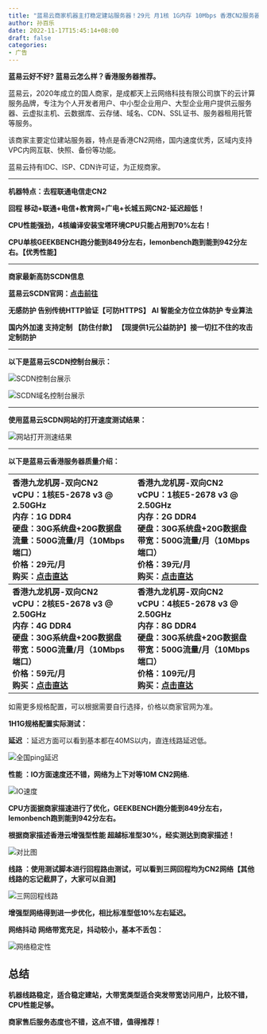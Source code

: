 ```yaml
---
title: "蓝易云商家机器主打稳定建站服务器！29元 月1核 1G内存 10Mbps 香港CN2服务器、香港大带宽服务器、香港服务器推荐"
author: 孙百乐
date: 2022-11-17T15:45:14+08:00
draft: false
categories: 
- 广告
---
```


**蓝易云好不好? 蓝易云怎么样？香港服务器推荐。**

蓝易云，2020年成立的国人商家，是成都天上云网络科技有限公司旗下的云计算服务品牌，专注为个人开发者用户、中小型企业用户、大型企业用户提供云服务器、云虚拟主机、云数据库、云存储、域名、CDN、SSL证书、服务器租用托管等服务。

该商家主要定位建站服务器，特点是香港CN2网络，国内速度优秀，区域内支持VPC内网互联、快照、备份等功能。

蓝易云持有IDC、ISP、CDN许可证，为正规商家。

---

**机器特点：去程联通电信走CN2**

**回程 移动+联通+电信+教育网+广电+长城五网CN2-延迟超低！**

**CPU性能强劲，4核编译安装宝塔环境CPU只能占用到70%左右！**

**CPU单核GEEKBENCH跑分能到849分左右，lemonbench跑到能到942分左右。【优秀性能】**

---

**商家最新高防SCDN信息**

**蓝易云SCDN官网：[点击前往](https://www.tsycdn.com)**

**无感防护 告别传统HTTP验证【可防HTTPS】 AI 智能全方位立体防护 专业算法**

**国内外加速 支持定制 【防住付款】 【现提供1元公益防护】接一切扛不住的攻击定制防护**

---

**以下是蓝易云SCDN控制台展示：**

![SCDN控制台展示](https://www.8kiz.cn/usr/uploads/2022/11/1772025901.png)

![SCDN域名控制台展示](https://www.8kiz.cn/usr/uploads/2022/11/1580329632.png)

---

**使用蓝易云SCDN网站的打开速度测试结果：**

![网站打开测速结果](https://www.8kiz.cn/usr/uploads/2022/11/843195515.jpg)

---

**以下是蓝易云香港服务器质量介绍：**

| 香港九龙机房-双向CN2<br /> vCPU：1核E5-2678 v3 @ 2.50GHz<br />内存：1G DDR4 <br />硬盘：30G系统盘+20G数据盘<br />流量：500G流量/月（10Mbps端口）<br />价格：29元/月<br />购买：[点击直达](https://www.tsyvps.com/cart?action=configureproduct&pid=37) | 香港九龙机房-双向CN2<br />vCPU：1核E5-2678 v3 @ 2.50GHz<br />内存：2G DDR4 <br />硬盘：30G系统盘+20G数据盘<br />带宽：500G流量/月（10Mbps端口）<br />价格：39元/月<br />购买：[点击直达](https://www.tsyvps.com/cart?action=configureproduct&pid=37) |
| :----------------------------------------------------------- | :----------------------------------------------------------- |
| **香港九龙机房-双向CN2 <br />vCPU：2核E5-2678 v3 @ 2.50GHz<br />内存：4G DDR4 <br />硬盘：30G系统盘+20G数据盘<br />带宽：500G流量/月（10Mbps端口）<br />价格：59元/月<br />购买：[点击直达](https://www.tsyvps.com/cart?action=configureproduct&pid=37)** | **香港九龙机房-双向CN2<br />vCPU：4核E5-2678 v3 @ 2.50GHz<br />内存：8G DDR4 <br />硬盘：30G系统盘+20G数据盘<br />带宽：500G流量/月（10Mbps端口）<br />价格：109元/月<br />购买：[点击直达](https://www.tsyvps.com/cart?action=configureproduct&pid=37)** |

如需更多规格配置，可以根据需要自行选择，价格以商家官网为准。

**1H1G规格配置实际测试：**

**延迟** ：延迟方面可以看到基本都在40MS以内，直连线路延迟低。

![全国ping延迟](https://www.8kiz.cn/usr/uploads/2022/10/4260263103.png)

**性能 ：IO方面速度还不错，网络为上下对等10M CN2网络.**

![IO速度](https://www.8kiz.cn/usr/uploads/2022/10/3010099974.png)

**CPU方面据商家描速进行了优化，GEEKBENCH跑分能到849分左右，lemonbench跑到能到942分左右。**

**根据商家描述香港云增强型性能 超越标准型30%，经实测达到商家描述！**

![对比图](https://www.8kiz.cn/usr/uploads/2022/10/612993250.png)

**线路 ：使用测试脚本进行回程路由测试，可以看到三网回程均为CN2网络【其他线路的忘记截屏了，大家可以自测】**

![三网回程线路](https://www.8kiz.cn/usr/uploads/2022/10/3829922427.png)

**增强型网络得到进一步优化，相比标准型低10%左右延迟。**

**网络抖动**
**网络带宽充足，抖动较小，基本不丢包：**

![网络稳定性](https://www.gd1214b.icu/post-images/1665469060269.png)

## 总结

**机器线路稳定，适合稳定建站，大带宽类型适合突发带宽访问用户，比较不错，CPU性能足够。**

**商家售后服务态度也不错，这点不错，值得推荐！**
